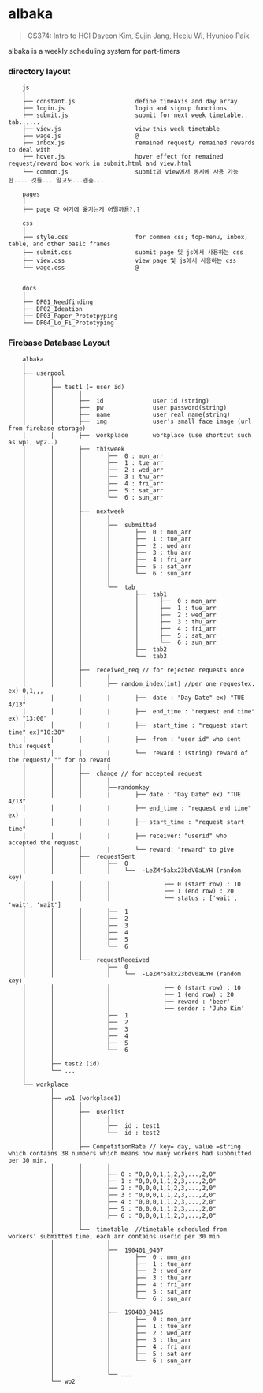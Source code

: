 ﻿# albaka

> CS374: Intro to HCI
> Dayeon Kim, Sujin Jang, Heeju Wi, Hyunjoo Paik

albaka is a weekly scheduling system for part-timers

### directory layout

        js
        │
        ├── constant.js                 define timeAxis and day array
        ├── login.js                    login and signup functions
        ├── submit.js                   submit for next week timetable.. tab......
        ├── view.js                     view this week timetable
        ├── wage.js                     @
        ├── inbox.js                    remained request/ remained rewards to deal with
        ├── hover.js                    hover effect for remained request/reward box work in submit.html and view.html
        └── common.js                   submit과 view에서 동시에 사용 가능한.... 것들... 말고도...괜츈....

        pages
        │
        ├── page 다 여기에 옮기는게 어떨까욤?.?

        css
        │
        ├── style.css                   for common css; top-menu, inbox, table, and other basic frames
        ├── submit.css                  submit page 및 js에서 사용하는 css
        ├── view.css                    view page 및 js에서 사용하는 css
        └── wage.css                    @


        docs
        │
        ├── DP01_Needfinding
        ├── DP02_Ideation
        ├── DP03_Paper_Prototpyping
        └── DP04_Lo_Fi_Prototyping



### Firebase Database Layout
        albaka
        │
        ├── userpool
        │       │
        │       ├── test1 (= user id)
        │       │       │
        │       │       ├──  id              user id (string)
        │       │       ├──  pw              user password(string)
        │       │       ├──  name            user real name(string)
        │       │       ├──  img             user’s small face image (url from firebase storage)
        │       │       ├──  workplace       workplace (use shortcut such as wp1, wp2..)
        │       │       ├──  thisweek
        │       │       │       ├──  0 : mon_arr
        │       │       │       ├──  1 : tue_arr
        │       │       │       ├──  2 : wed_arr
        │       │       │       ├──  3 : thu_arr
        │       │       │       ├──  4 : fri_arr
        │       │       │       ├──  5 : sat_arr
        │       │       │       └──  6 : sun_arr
        │       │       │       
        │       │       ├──  nextweek
        │       │       │       │
        │       │       │       ├──  submitted
        │       │       │       │       ├──  0 : mon_arr
        │       │       │       │       ├──  1 : tue_arr
        │       │       │       │       ├──  2 : wed_arr
        │       │       │       │       ├──  3 : thu_arr
        │       │       │       │       ├──  4 : fri_arr
        │       │       │       │       ├──  5 : sat_arr
        │       │       │       │       └──  6 : sun_arr
        │       │       │       │
        │       │       │       └──  tab
        │       │       │               ├──  tab1
        │       │       │               │      ├──  0 : mon_arr
        │       │       │               │      ├──  1 : tue_arr
        │       │       │               │      ├──  2 : wed_arr
        │       │       │               │      ├──  3 : thu_arr
        │       │       │               │      ├──  4 : fri_arr
        │       │       │               │      ├──  5 : sat_arr
        │       │       │               │      └──  6 : sun_arr
        │       │       │               ├──  tab2
        │       │       │               └──  tab3
        │       │       │
        │       │       ├──  received_req // for rejected requests once
        │       │       │       |
        │       │       │       ├── random_index(int) //per one requestex. ex) 0,1,,,
        │       │       │       |       ├──  date : "Day Date" ex) "TUE 4/13"
        │       │       │       |       ├──  end_time : "request end time" ex) "13:00"
        │       │       │       |       ├──  start_time : "request start time" ex)"10:30"
        │       │       │       |       ├──  from : "user id" who sent this request
        │       │       │       |       └──  reward : (string) reward of the request/ "" for no reward
        │       │       │       |
        │       │       ├──  change // for accepted request
        │       │       │       |
        │       │       │       ├──randomkey
        │       │       │       |       ├── date : "Day Date" ex) "TUE 4/13"
        │       │       │       |       ├── end_time : "request end time" ex)
        │       │       │       |       ├── start_time : "request start time"
        │       │       │       |       ├── receiver: "userid" who accepted the request
        │       │       │       |       └── reward: "reward" to give
        │       │       ├──  requestSent
        │       │       │       ├──  0
        │       │       │       │    └──  -LeZMr5akx23bdV0aLYH (random key)
        │       │       │       │               ├── 0 (start row) : 10
        │       │       │       │               ├── 1 (end row) : 20
        │       │       │       │               └── status : ['wait', 'wait', 'wait']
        │       │       │       ├──  1
        │       │       │       ├──  2
        │       │       │       ├──  3
        │       │       │       ├──  4
        │       │       │       ├──  5
        │       │       │       └──  6
        │       │       │
        │       │       └──  requestReceived
        │       │               ├──  0
        │       │               │    └──  -LeZMr5akx23bdV0aLYH (random key)
        │       │               │               ├── 0 (start row) : 10
        │       │               │               ├── 1 (end row) : 20
        │       │               │               ├── reward : 'beer'
        │       │               │               └── sender : 'Juho Kim'
        │       │               ├──  1
        │       │               ├──  2
        │       │               ├──  3
        │       │               ├──  4
        │       │               ├──  5
        │       │               └──  6
        │       │                       
        │       ├── test2 (id)
        │       └── ...
        │       
        └── workplace
                │
                ├── wp1 (workplace1)   
                │       │
                │       ├──  userlist
                │       │       │
                │       │       ├──  id : test1   
                │       │       └──  id : test2  
                │       │
                │       ├── CompetitionRate // key= day, value =string which contains 38 numbers which means how many workers had subbmitted per 30 min.
                │       │       │
                │       │       ├── 0 : "0,0,0,1,1,2,3,...,2,0" 
                │       │       ├── 1 : "0,0,0,1,1,2,3,...,2,0" 
                │       │       ├── 2 : "0,0,0,1,1,2,3,...,2,0" 
                │       │       ├── 3 : "0,0,0,1,1,2,3,...,2,0" 
                │       │       ├── 4 : "0,0,0,1,1,2,3,...,2,0" 
                │       │       ├── 5 : "0,0,0,1,1,2,3,...,2,0" 
                │       │       ├── 6 : "0,0,0,1,1,2,3,...,2,0" 
                │       │
                │       └──  timetable  //timetable scheduled from workers' submitted time, each arr contains userid per 30 min
                │               │
                │               ├──  190401_0407
                │               │       ├──  0 : mon_arr
                │               │       ├──  1 : tue_arr
                │               │       ├──  2 : wed_arr
                │               │       ├──  3 : thu_arr
                │               │       ├──  4 : fri_arr
                │               │       ├──  5 : sat_arr
                │               │       └──  6 : sun_arr
                │               │      
                │               ├──  190408_0415
                │               │       ├──  0 : mon_arr
                │               │       ├──  1 : tue_arr
                │               │       ├──  2 : wed_arr
                │               │       ├──  3 : thu_arr
                │               │       ├──  4 : fri_arr
                │               │       ├──  5 : sat_arr
                │               │       └──  6 : sun_arr
                │               │      
                │               └── ...
                └── wp2
